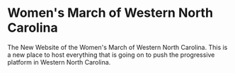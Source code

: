 # Women's March of Western North Carolina

The New Website of the Women's March of Western North Carolina. This is a new place to host everything that is going on
to push the progressive platform in Western North Carolina.
